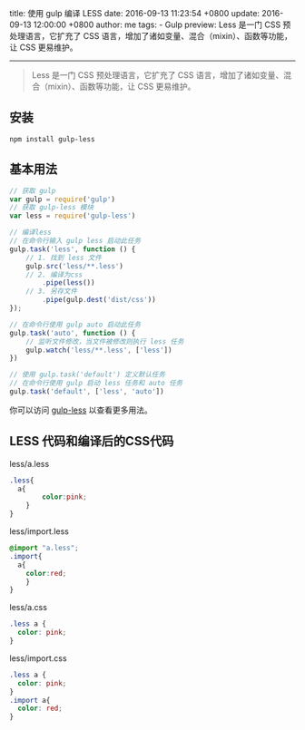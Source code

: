title: 使用 gulp 编译 LESS
date: 2016-09-13 11:23:54 +0800
update: 2016-09-13 12:00:00 +0800
author: me
tags:
    - Gulp
preview: Less 是一门 CSS 预处理语言，它扩充了 CSS 语言，增加了诸如变量、混合（mixin）、函数等功能，让 CSS 更易维护。

---
> Less 是一门 CSS 预处理语言，它扩充了 CSS 语言，增加了诸如变量、混合（mixin）、函数等功能，让 CSS 更易维护。

安装
---

```
npm install gulp-less
```

基本用法
-------

```js
// 获取 gulp
var gulp = require('gulp')
// 获取 gulp-less 模块
var less = require('gulp-less')

// 编译less
// 在命令行输入 gulp less 启动此任务
gulp.task('less', function () {
    // 1. 找到 less 文件
    gulp.src('less/**.less')
    // 2. 编译为css
        .pipe(less())
    // 3. 另存文件
        .pipe(gulp.dest('dist/css'))
});

// 在命令行使用 gulp auto 启动此任务
gulp.task('auto', function () {
    // 监听文件修改，当文件被修改则执行 less 任务
    gulp.watch('less/**.less', ['less'])
})

// 使用 gulp.task('default') 定义默认任务
// 在命令行使用 gulp 启动 less 任务和 auto 任务
gulp.task('default', ['less', 'auto'])
```

你可以访问 [gulp-less](https://github.com/plus3network/gulp-less) 以查看更多用法。

LESS 代码和编译后的CSS代码
----------

less/a.less

```css
.less{
  a{
        color:pink;
    }
}
```
less/import.less


```css
@import "a.less";
.import{
  a{
    color:red;
    }
}
```
less/a.css

```css
.less a {
  color: pink;
}
```
less/import.css

```css
.less a {
  color: pink;
}
.import a{
  color: red;
}
```
